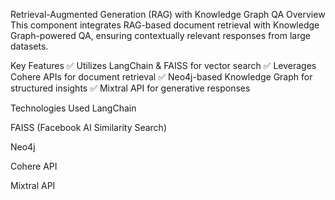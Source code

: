 Retrieval-Augmented Generation (RAG) with Knowledge Graph QA
Overview
This component integrates RAG-based document retrieval with Knowledge Graph-powered QA, ensuring contextually relevant responses from large datasets.

Key Features
✅ Utilizes LangChain & FAISS for vector search
✅ Leverages Cohere APIs for document retrieval
✅ Neo4j-based Knowledge Graph for structured insights
✅ Mixtral API for generative responses

Technologies Used
LangChain

FAISS (Facebook AI Similarity Search)

Neo4j

Cohere API

Mixtral API
